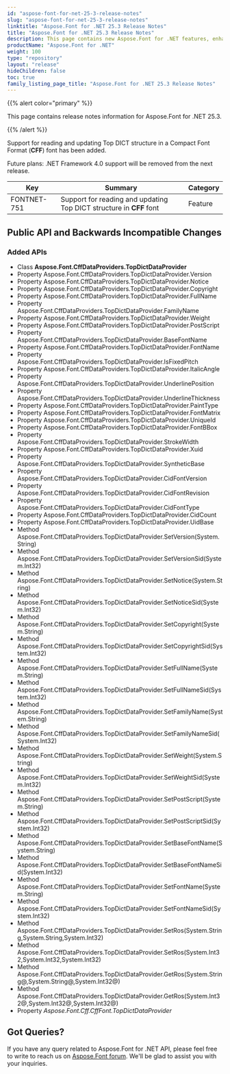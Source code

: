 ```yaml
---
id: "aspose-font-for-net-25-3-release-notes"
slug: "aspose-font-for-net-25-3-release-notes"
linktitle: "Aspose.Font for .NET 25.3 Release Notes"
title: "Aspose.Font for .NET 25.3 Release Notes"
description: This page contains new Aspose.Font for .NET features, enhancement, and bug fixes in 2025, version 25.3.
productName: "Aspose.Font for .NET"
weight: 100
type: "repository"
layout: "release"
hideChildren: false
toc: true
family_listing_page_title: "Aspose.Font for .NET 25.3 Release Notes"
---
```


{{% alert color="primary" %}}

This page contains release notes information for Aspose.Font for .NET 25.3.

{{% /alert %}}

Support for reading and updating Top DICT structure in a Compact Font Format (**CFF**) font has been added.

Future plans: .NET Framework 4.0 support will be removed from the next release.

| Key | Summary | Category |
|---|---|---|
| FONTNET-751 | Support for reading and updating Top DICT structure in **CFF** font | Feature |

## Public API and Backwards Incompatible Changes

### Added APIs
* Class **Aspose.Font.CffDataProviders.TopDictDataProvider**
* Property Aspose.Font.CffDataProviders.TopDictDataProvider.Version
* Property Aspose.Font.CffDataProviders.TopDictDataProvider.Notice
* Property Aspose.Font.CffDataProviders.TopDictDataProvider.Copyright
* Property Aspose.Font.CffDataProviders.TopDictDataProvider.FullName
* Property Aspose.Font.CffDataProviders.TopDictDataProvider.FamilyName
* Property Aspose.Font.CffDataProviders.TopDictDataProvider.Weight
* Property Aspose.Font.CffDataProviders.TopDictDataProvider.PostScript
* Property Aspose.Font.CffDataProviders.TopDictDataProvider.BaseFontName
* Property Aspose.Font.CffDataProviders.TopDictDataProvider.FontName
* Property Aspose.Font.CffDataProviders.TopDictDataProvider.IsFixedPitch
* Property Aspose.Font.CffDataProviders.TopDictDataProvider.ItalicAngle
* Property Aspose.Font.CffDataProviders.TopDictDataProvider.UnderlinePosition
* Property Aspose.Font.CffDataProviders.TopDictDataProvider.UnderlineThickness
* Property Aspose.Font.CffDataProviders.TopDictDataProvider.PaintType
* Property Aspose.Font.CffDataProviders.TopDictDataProvider.FontMatrix
* Property Aspose.Font.CffDataProviders.TopDictDataProvider.UniqueId
* Property Aspose.Font.CffDataProviders.TopDictDataProvider.FontBBox
* Property Aspose.Font.CffDataProviders.TopDictDataProvider.StrokeWidth
* Property Aspose.Font.CffDataProviders.TopDictDataProvider.Xuid
* Property Aspose.Font.CffDataProviders.TopDictDataProvider.SyntheticBase
* Property Aspose.Font.CffDataProviders.TopDictDataProvider.CidFontVersion
* Property Aspose.Font.CffDataProviders.TopDictDataProvider.CidFontRevision
* Property Aspose.Font.CffDataProviders.TopDictDataProvider.CidFontType
* Property Aspose.Font.CffDataProviders.TopDictDataProvider.CidCount
* Property Aspose.Font.CffDataProviders.TopDictDataProvider.UidBase
* Method Aspose.Font.CffDataProviders.TopDictDataProvider.SetVersion(System.String)
* Method Aspose.Font.CffDataProviders.TopDictDataProvider.SetVersionSid(System.Int32)
* Method Aspose.Font.CffDataProviders.TopDictDataProvider.SetNotice(System.String)
* Method Aspose.Font.CffDataProviders.TopDictDataProvider.SetNoticeSid(System.Int32)
* Method Aspose.Font.CffDataProviders.TopDictDataProvider.SetCopyright(System.String)
* Method Aspose.Font.CffDataProviders.TopDictDataProvider.SetCopyrightSid(System.Int32)
* Method Aspose.Font.CffDataProviders.TopDictDataProvider.SetFullName(System.String)
* Method Aspose.Font.CffDataProviders.TopDictDataProvider.SetFullNameSid(System.Int32)
* Method Aspose.Font.CffDataProviders.TopDictDataProvider.SetFamilyName(System.String)
* Method Aspose.Font.CffDataProviders.TopDictDataProvider.SetFamilyNameSid(System.Int32)
* Method Aspose.Font.CffDataProviders.TopDictDataProvider.SetWeight(System.String)
* Method Aspose.Font.CffDataProviders.TopDictDataProvider.SetWeightSid(System.Int32)
* Method Aspose.Font.CffDataProviders.TopDictDataProvider.SetPostScript(System.String)
* Method Aspose.Font.CffDataProviders.TopDictDataProvider.SetPostScriptSid(System.Int32)
* Method Aspose.Font.CffDataProviders.TopDictDataProvider.SetBaseFontName(System.String)
* Method Aspose.Font.CffDataProviders.TopDictDataProvider.SetBaseFontNameSid(System.Int32)
* Method Aspose.Font.CffDataProviders.TopDictDataProvider.SetFontName(System.String)
* Method Aspose.Font.CffDataProviders.TopDictDataProvider.SetFontNameSid(System.Int32)
* Method Aspose.Font.CffDataProviders.TopDictDataProvider.SetRos(System.String,System.String,System.Int32)
* Method Aspose.Font.CffDataProviders.TopDictDataProvider.SetRos(System.Int32,System.Int32,System.Int32)
* Method Aspose.Font.CffDataProviders.TopDictDataProvider.GetRos(System.String@,System.String@,System.Int32@)
* Method Aspose.Font.CffDataProviders.TopDictDataProvider.GetRos(System.Int32@,System.Int32@,System.Int32@)
* Property *Aspose.Font.Cff.CffFont.TopDictDataProvider*
## Got Queries?
If you have any query related to Aspose.Font for .NET API, please feel free to write to reach us on [Aspose.Font forum](https://forum.aspose.com/c/font/). We'll be glad to assist you with your inquiries.
